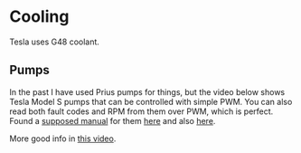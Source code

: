 # Cooling
Tesla uses G48 coolant.

## Pumps
In the past I have used Prius pumps for things, but the video below shows Tesla Model S pumps that can be controlled with simple PWM. You can also read both fault codes and RPM from them over PWM, which is perfect. Found a [supposed manual](TeslaPumpManual.pdf) for them [here](https://www.diyelectriccar.com/threads/pinout-for-tesla-coolant-pump.200831/) and also [here](https://www.diyelectriccar.com/threads/tesla-water-pump-wiring.204969/).

More good info in [this video](https://youtu.be/Gi5azNOBkdQ?&t=454).